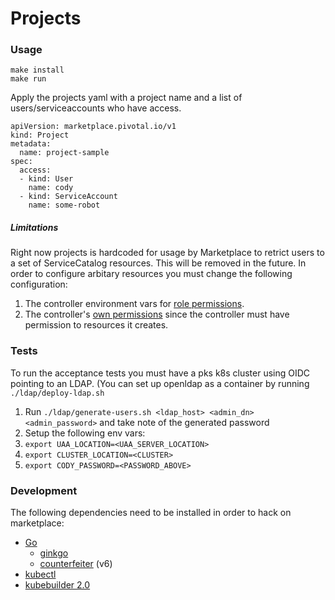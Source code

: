 # Projects

### Usage

```
make install
make run
```

Apply the projects yaml with a project name and a list of users/serviceaccounts who have access.
```
apiVersion: marketplace.pivotal.io/v1
kind: Project
metadata:
  name: project-sample
spec:
  access:
  - kind: User
    name: cody
  - kind: ServiceAccount
    name: some-robot
```

##### Limitations

Right now projects is hardcoded for usage by Marketplace to retrict users to a set of ServiceCatalog resources. This will be removed in the future. 
In order to configure arbitary resources you must change the following configuration:
1. The controller environment vars for [role permissions](https://github.com/pivotal-cf/marketplace-project/blob/master/config/manager/manager.yaml#L40-L45).
1. The controller's [own permissions](https://github.com/pivotal-cf/marketplace-project/blob/master/controllers/project_controller.go#L54-L55) since the controller must have permission to resources it creates.


### Tests

To run the acceptance tests you must have a pks k8s cluster using OIDC pointing to an LDAP. (You can set up openldap as a container by running `./ldap/deploy-ldap.sh`
1. Run `./ldap/generate-users.sh <ldap_host> <admin_dn> <admin_password>` and take note of the generated password
1. Setup the following env vars: 
  1. `export UAA_LOCATION=<UAA_SERVER_LOCATION>`
  1. `export CLUSTER_LOCATION=<CLUSTER>`
  1. `export CODY_PASSWORD=<PASSWORD_ABOVE>`

### Development

The following dependencies need to be installed in order to hack on marketplace:

* [Go](https://golang.org/doc/install)
  * [ginkgo](https://github.com/onsi/ginkgo)
  * [counterfeiter](https://github.com/maxbrunsfeld/counterfeiter) (v6)
* [kubectl](https://kubernetes.io/docs/tasks/tools/install-kubectl/)
* [kubebuilder 2.0](https://github.com/kubernetes-sigs/kubebuilder)


